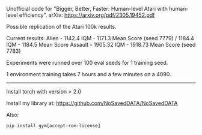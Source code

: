 Unofficial code for "Bigger, Better, Faster: Human-level Atari with human-level efficiency". arXiv: https://arxiv.org/pdf/2305.19452.pdf

Possible replication of the Atari 100k results.

Current results:
Alien - 1142.4 IQM - 1171.3 Mean Score (seed 7779) / 1184.4 IQM - 1184.5 Mean Score
Assault - 1905.32 IQM - 1918.73 Mean Score (seed 7783)

Experiments were runned over 100 eval seeds for 1 training seed.

1 environment training takes 7 hours and a few minutes on a 4090.

<hr>

Install torch with version > 2.0

Install my library at: https://github.com/NoSavedDATA/NoSavedDATA

Also:
```
pip install gym[accept-rom-license]
```

